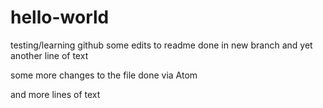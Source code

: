 # hello-world

testing/learning github
some edits to readme done in new branch
and yet another line of text

some more changes to the file done via Atom

and more lines of text  
